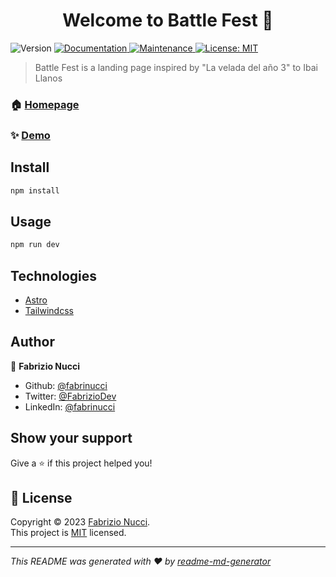 <h1 align="center">Welcome to Battle Fest 👋</h1>
<p>
  <img alt="Version" src="https://img.shields.io/badge/version-0.0.1-blue.svg?cacheSeconds=2592000" />
  <a href="https://github.com/fabrinucci/battle-fest#readme" target="_blank">
    <img alt="Documentation" src="https://img.shields.io/badge/documentation-yes-brightgreen.svg" />
  </a>
  <a href="https://github.com/fabrinucci/battle-fest/graphs/commit-activity" target="_blank">
    <img alt="Maintenance" src="https://img.shields.io/badge/Maintained%3F-yes-green.svg" />
  </a>
  <a href="https://github.com/fabrinucci/battle-fest/blob/main/LICENSE" target="_blank">
    <img alt="License: MIT" src="https://img.shields.io/github/license/fabrinucci/battle-fest" />
  </a>
</p>

> Battle Fest is a landing page inspired by &#34;La velada del año 3&#34; to Ibai Llanos

### 🏠 [Homepage](https://github.com/fabrinucci/battle-fest)

### ✨ [Demo](https://battle-fest.netlify.app)

## Install

```sh
npm install
```

## Usage

```sh
npm run dev
```

## Technologies

- [Astro](https://astro.build/)
- [Tailwindcss](https://tailwindcss.com/)

## Author

👤 **Fabrizio Nucci**

- Github: [@fabrinucci](https://github.com/fabrinucci)
- Twitter: [@FabrizioDev](https://twitter.com/FabrizioDev)
- LinkedIn: [@fabrinucci](https://linkedin.com/in/fabrinucci)

## Show your support

Give a ⭐️ if this project helped you!

## 📝 License

Copyright © 2023 [Fabrizio Nucci](https://github.com/fabrinucci).<br />
This project is [MIT](https://github.com/fabrinucci/battle-fest/blob/main/LICENSE) licensed.

---

_This README was generated with ❤️ by [readme-md-generator](https://github.com/kefranabg/readme-md-generator)_
